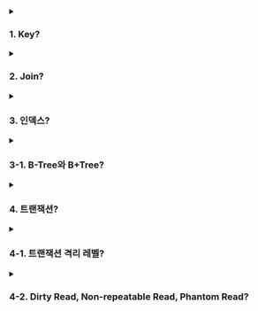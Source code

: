 <details>
  <summary><h3>1. Key?</h3></summary>
  <ul>
    <li> 데이터베이스에서 키(Key)는 데이터를 구분하고, 조회하고, 관계를 설정하는 데 사용되는 필드(또는 필드의 집합)를 말합니다. 주요한 키의 종류에는 다음과 같은 것들이 있습니다. </li>
    <ul>
      <li> 슈퍼키(Super Key): 행을 고유하게 식별하는 하나 이상의 속성(열)의 집합입니다. 즉, 모든 행에 대해 유일성을 보장합니다. </li>
      <li> 후보키(Candidate Key): 슈퍼키 중에서 최소성을 만족하는 키를 말합니다. 최소성이란 필요 이상의 속성을 갖지 않는, 즉 속성을 줄여도 유일성이 유지되는 키를 의미합니다. </li>
      <li> 기본키(Primary Key): 후보키 중에서 선택된 메인 키입니다. 이 키는 테이블 내에서 데이터의 고유성과 일관성을 보장합니다. NULL 값을 허용하지 않으며, 중복 값을 가질 수 없습니다. </li>
      <li> 대체키(Alternate Key): 기본키로 선택되지 않은 후보키를 말합니다. </li>
      <li> 외래키(Foreign Key): 다른 테이블의 기본키를 참조하는 키입니다. 이를 통해 테이블 간의 관계를 설정합니다. </li>
    </ul>
    <li> 기본키는 일반적으로 수정이 불가능합니다. 한 번 테이블에 데이터가 입력되면, 그 행의 기본키는 변경되지 않습니다. 이는 데이터의 일관성과 정확성을 보장하기 위한 제약입니다. </li>
    <li> MySQL에서는 기본키를 설정하지 않아도 테이블을 생성할 수 있습니다. 이는 모든 행이 고유하지 않아도 될 수 있기 때문입니다. 하지만, 기본키가 없는 테이블에서는 데이터의 수정, 삭제, 조회 등의 작업이 비효율적일 수 있습니다. </li>
    <li> 외래키는 NULL 값을 가질 수 있습니다. 이는 외래키가 참조하는 테이블의 특정 행을 참조하지 않는다는 것을 의미합니다. </li>
    <li> UNIQUE 키워드가 붙은 칼럼을 사용한 쿼리는 그렇지 않은 것과 비교하여 일반적으로 더 빠른 성능을 보입니다. 이는 UNIQUE 제약 조건이 인덱스를 생성하므로, 데이터베이스 관리 시스템(DBMS)이 데이터를 더 효율적으로 조회할 수 있기 때문입니다. 하지만, 데이터의 삽입, 수정, 삭제 등의 작업은 인덱스를 유지하기 위한 추가 작업이 필요하므로, 이러한 작업의 성능은 저하될 수 있습니다. </li>
  </ul>
</details>

<details>
  <summary><h3>2. Join?</h3></summary>
  <ul>
    <li> 데이터베이스에서 조인(Join)은 두 개 이상의 테이블에서 데이터를 결합하는 방법입니다. 주로 공통의 필드를 기준으로 데이터를 연결합니다. 조인의 종류는 다음과 같습니다. </li>
    <ul>
      <li> 내부 조인(Inner Join): 두 테이블에서 조건에 일치하는 행만 반환합니다. </li>
      <li> 외부 조인(Outer Join): 하나의 테이블은 전체를, 다른 테이블은 일치하는 행만 반환합니다. 외부 조인에는 왼쪽 외부 조인(Left Outer Join), 오른쪽 외부 조인(Right Outer Join), 전체 외부 조인(Full Outer Join)이 있습니다. </li>
      <li> 자연 조인(Natural Join): 두 테이블에서 이름과 자료형이 같은 모든 칼럼에 대해 내부 조인을 수행합니다. </li>
      <li> 크로스 조인(Cross Join): 두 테이블의 모든 행을 결합합니다. </li>
    </ul>
    <li> 조인 연산은 데이터의 양에 따라 시간이 많이 걸릴 수 있기 때문에, 데이터베이스 관리 시스템(DBMS)는 다양한 구현 방식을 사용합니다. 예를 들어, 중첩 루프 조인(Nested Loops Join), 해시 조인(Hash Join), 병합 조인(Merge Join) 등이 있습니다. 이들 방식은 서로 다른 특징과 성능을 가지므로, DBMS는 쿼리와 데이터의 특성에 따라 최적의 방식을 선택합니다. </li>
    <li> 쿼리에서 어떤 조인 구현 방식을 사용하는지를 알기 위해서는 실행 계획(Execution Plan)을 확인해야 합니다. 대부분의 DBMS는 쿼리의 실행 계획을 확인할 수 있는 도구를 제공합니다. 실행 계획에는 쿼리가 어떻게 실행될지, 어떤 인덱스가 사용될지, 어떤 조인 방식이 사용될지 등의 정보가 포함되어 있습니다. </li>
    <li> 조인의 성능은 인덱스의 유무에 크게 영향을 받습니다. 인덱스가 있는 칼럼을 기준으로 조인을 수행하면, DBMS는 인덱스를 활용하여 데이터를 빠르게 조회하고 조인을 수행할 수 있습니다. 반면, 인덱스가 없는 칼럼을 기준으로 조인을 수행하면, 모든 데이터를 대상으로 조인을 수행해야 하므로 성능이 저하될 수 있습니다. 따라서, 조인의 성능을 최적화하기 위해서는 조인에 사용되는 칼럼에 적절한 인덱스를 생성하는 것이 중요합니다. </li>
  </ul>
</details>

<details>
  <summary><h3>3. 인덱스?</h3></summary>
  <ul>
    <li> 인덱스는 데이터베이스에서 데이터를 효율적으로 검색하고 접근하기 위한 구조입니다. 책의 찾아보기와 비슷하게, 데이터베이스에서도 특정 데이터를 찾기 위해 인덱스를 사용합니다. 인덱스를 사용하면 테이블의 모든 데이터를 검색하지 않고도 원하는 데이터를 빠르게 찾을 수 있습니다. </li>
    <li> 하지만 인덱스는 데이터의 삽입, 수정, 삭제 등의 작업이 빈번하게 일어나는 테이블에서는 성능이 저하될 수 있습니다. 이는 인덱스를 유지하고 업데이트하기 위한 추가적인 작업이 필요하기 때문입니다. 따라서, 데이터의 변경이 자주 일어나는 테이블에서는 인덱스의 사용을 신중하게 고려해야 합니다. </li>
    <li> 인덱스에서 사용하지 않겠다고 선택한 값은 인덱스 정책을 따르지 않습니다. 즉, 해당 값에 대한 검색은 테이블의 전체 데이터를 대상으로 수행되며, 이는 성능에 영향을 줄 수 있습니다. </li>
    <li> ORDER BY나 GROUP BY 연산은 결과 집합을 특정 칼럼의 값에 따라 정렬하거나 그룹화하는 역할을 합니다. 이때 해당 칼럼에 인덱스가 있다면, 데이터베이스 관리 시스템(DBMS)은 인덱스를 사용하여 효율적으로 연산을 수행할 수 있습니다. 인덱스가 없다면, DBMS는 모든 데이터를 메모리에 로드하고 정렬 또는 그룹화를 수행해야 하므로 처리 시간이 더 오래 걸릴 수 있습니다. </li>
    <li> 기본키는 테이블의 각 행을 고유하게 식별하는 역할을 합니다. 기본키는 인덱스의 한 형태라고 볼 수 있습니다. 이는 기본키가 자동으로 인덱스로 작용하며, 데이터의 검색과 접근을 빠르게 하기 때문입니다. 하지만 인덱스와 기본키는 역할과 제약에서 차이가 있습니다. 예를 들어, 기본키는 NULL 값을 허용하지 않으며, 테이블에 하나만 존재할 수 있습니다. </li>
    <li> 외래키 역시 인덱스로 사용될 수 있습니다. 외래키에 인덱스를 생성하면, 해당 외래키를 사용하는 조인 연산의 성능이 향상될 수 있습니다. 하지만 외래키는 다른 테이블의 기본키를 참조하는 역할을 하므로, 인덱스와는 다른 성질과 제약을 가집니다. 예를 들어, 외래키 값은 참조하는 테이블의 기본키 값 중 하나이거나 NULL이어야 합니다. </li>
  </ul>
</details>

<details>
  <summary><h3>3-1. B-Tree와 B+Tree?</h3></summary>
  <ul>
    <li> B-Tree는 균형 이진 트리의 일반화된 형태로, 각 노드가 가질 수 있는 자식 노드의 수가 두 개 이상인 트리를 말합니다. B-Tree의 특징은 모든 잎 노드가 같은 깊이를 가지며, 모든 내부 노드는 일정 범위의 자식 노드를 가진다는 것입니다. </li>
    <li> B+Tree는 B-Tree의 변형 형태로, 모든 값이 잎 노드에만 저장되고, 내부 노드는 키값과 포인터만을 가집니다. 이로 인해 B+Tree는 B-Tree에 비해 더 많은 값들을 저장할 수 있습니다. </li>
    <li> B+Tree가 B-Tree보다 항상 좋은 것은 아닙니다. B+Tree는 모든 값들이 잎 노드에 저장되므로, 특정 값에 대한 검색 시에는 B-Tree에 비해 더 많은 디스크 I/O가 필요할 수 있습니다. 또한, B+Tree는 B-Tree에 비해 구조가 복잡하므로, 구현 및 유지 관리가 어렵습니다. </li>
    <li> RBT(Red-Black Tree)는 메모리 내에서 빠른 검색 성능을 제공하지만, 디스크 기반의 저장소에서는 B-Tree나 B+Tree가 더 효율적입니다. B-Tree와 B+Tree는 노드당 키의 수가 많아 디스크 I/O 작업을 최소화하는 데 유리하며, 디스크 페이지 크기와 잘 맞는 구조를 가지고 있습니다. </li>
    <li> B-Tree/B+Tree에서 오름차순으로 정렬된 인덱스를 내림차순으로 조회하는 경우 성능에 큰 차이는 없습니다. B-Tree/B+Tree는 각 노드에 여러 키를 저장하므로, 오름차순 또는 내림차순으로 트리를 탐색하는 데 드는 비용은 거의 동일하기 때문입니다. 하지만 실제 성능은 트리의 높이, 디스크 I/O 비용, 페이지 교체 알고리즘 등 여러 요인에 의해 영향을 받을 수 있습니다. </li>
  </ul>
</details>

<details>
  <summary><h3>4. 트랜잭션?</h3></summary>
  <ul>
    <li> 트랜잭션은 데이터베이스에서 한 번에 수행되어야 하는 작업의 단위를 의미합니다. 예를 들어, 은행 계좌에서 돈을 이체하는 경우, 한 계좌에서 돈을 빼는 작업과 다른 계좌에 돈을 넣는 작업이 모두 성공하거나, 둘 다 실패해야 합니다. 이런 작업들을 하나의 트랜잭션으로 묶을 수 있습니다. </li>
    <li> 트랜잭션은 ACID 원칙을 따릅니다. ACID는 Atomicity(원자성), Consistency(일관성), Isolation(고립성), Durability(영속성)의 약자입니다. </li>
    <ul>
      <li> 원자성: 트랜잭션이 DB에 모두 반영되거나, 아무것도 반영되지 않아야 함을 의미합니다. 즉, 트랜잭션 내의 모든 작업이 성공하거나, 하나라도 실패하면 모든 작업이 취소됩니다. </li>
      <li> 일관성: 트랜잭션이 성공적으로 완료되면, DB가 일관된 상태를 유지해야 함을 의미합니다. 즉, 트랜잭션 시작 전과 후의 DB 상태는 일관성을 유지해야 합니다. </li>
      <li> 고립성: 동시에 실행되는 트랜잭션이 서로 영향을 미치지 않아야 함을 의미합니다. 즉, 하나의 트랜잭션이 완료될 때까지, 다른 트랜잭션에서는 그 결과를 볼 수 없습니다. </li>
      <li> 영속성: 트랜잭션이 성공적으로 완료되면, 그 결과는 영구적으로 DB에 저장되어야 함을 의미합니다. 즉, 시스템 장애가 발생하더라도, 완료된 트랜잭션의 결과는 보존되어야 합니다. </li>
    </ul>
    <li> Durability를 보장하기 위해서는 DBMS는 트랜잭션의 로그를 디스크와 같은 영구적인 저장 매체에 기록해야 합니다. 이를 통해 시스템 장애가 발생하더라도, 로그를 이용하여 트랜잭션을 복구할 수 있습니다. </li>
    <li> 트랜잭션은 주로 금융, 예약, 주문 등과 같이 데이터의 일관성과 정확성이 중요한 작업에서 사용됩니다. 예를 들어, 웹 사이트에서 상품을 주문하고 결제하는 경우, 주문 정보를 생성하고, 재고를 줄이고, 결제를 처리하는 작업을 하나의 트랜잭션으로 묶을 수 있습니다. </li>
    <li> 읽기 작업에서도 트랜잭션을 사용할 수 있습니다. 특히, 여러 테이블에서 데이터를 읽어서 일관된 결과를 얻어야 하는 경우에는 트랜잭션을 사용해야 합니다. 이는 다른 트랜잭션이 동시에 데이터를 변경하는 것을 방지하므로, 데이터의 일관성을 보장할 수 있습니다. 하지만, 모든 읽기 작업에 트랜잭션을 사용하는 것은 오버헤드를 증가시킬 수 있으므로, 실제 상황에 따라 적절하게 사용해야 합니다. </li>
  </ul>
</details>

<details>
  <summary><h3>4-1. 트랜잭션 격리 레벨?</h3></summary>
  <ul>
    <li> 트랜잭션 격리 레벨(Transaction Isolation Level)은 동시에 여러 트랜잭션이 실행될 때, 트랜잭션들이 서로 얼마나 영향을 미치는지를 결정하는 방법입니다. SQL 표준에서는 4가지 격리 레벨을 정의하고 있습니다. </li>
    <ul>
      <li> READ UNCOMMITTED: 가장 낮은 격리 레벨로, 한 트랜잭션에서 변경한 데이터를 다른 트랜잭션이 아직 커밋되지 않은 상태에서 읽을 수 있습니다. 이로 인해 'Dirty Read'와 같은 문제가 발생할 수 있습니다. </li>
      <li> READ COMMITTED: 한 트랜잭션에서 변경한 데이터는 해당 트랜잭션이 커밋한 이후에만 다른 트랜잭션에서 읽을 수 있습니다. 이렇게 하면 'Dirty Read' 문제는 해결되지만, 한 트랜잭션에서 같은 데이터를 여러 번 읽을 때 일관성 없는 결과를 볼 수 있는 'Non-Repeatable Read' 문제가 발생할 수 있습니다. </li>
      <li> REPEATABLE READ: 한 트랜잭션에서 데이터를 읽은 이후에는, 다른 트랜잭션에서 그 데이터를 변경할 수 없습니다. 이렇게 하면 'Non-Repeatable Read' 문제는 해결되지만, 한 트랜잭션에서 쿼리의 결과가 다른 트랜잭션에 의해 변경되는 'Phantom Read' 문제가 발생할 수 있습니다. </li>
      <li> SERIALIZABLE: 가장 높은 격리 레벨로, 트랜잭션들이 순차적으로 실행되도록 합니다. 이렇게 하면 'Phantom Read' 문제도 해결할 수 있지만, 성능에 큰 영향을 줄 수 있습니다. </li>
    </ul>
    <li> 모든 DBMS가 이 4가지 격리 레벨을 모두 구현하고 있는 것은 아닙니다. 이는 각 DBMS의 내부 구조와 성능, 일관성 등의 요구사항에 따라 다르기 때문입니다. 예를 들어, Oracle은 READ COMMITTED와 SERIALIZABLE만을 지원하고, MySQL(InnoDB)은 REPEATABLE READ를 기본 격리 레벨로 사용합니다. </li>
    <li> MySQL의 InnoDB 스토리지 엔진에서는, Undo 영역과 Redo 영역을 통해 트랜잭션의 일관성과 복구를 관리합니다. Undo 영역은 트랜잭션이 변경한 데이터의 이전 버전을 저장하여, 트랜잭션의 롤백이나 MVCC(Multi-Version Concurrency Control)를 지원합니다. 반면, Redo 영역은 트랜잭션이 변경한 데이터의 새로운 버전을 로깅하여, 시스템 장애 발생 시 트랜잭션의 복구를 지원합니다. </li>
    <li> 스토리지 엔진은 DBMS에서 데이터의 저장 방식과 접근 방식을 결정하는 구성 요소입니다. 스토리지 엔진은 데이터의 저장 구조, 인덱싱, 트랜잭션 처리, 복구 등을 담당하며, DBMS의 성능과 기능에 큰 영향을 미칩니다. 예를 들어, MySQL에서는 InnoDB와 MyISAM 등 다양한 스토리지 엔진을 제공하며, 사용자는 데이터의 특성에 따라 적절한 스토리지 엔진을 선택할 수 있습니다. </li>
  </ul>
</details>

<details>
  <summary><h3>4-2. Dirty Read, Non-repeatable Read, Phantom Read?</h3></summary>
  <ul>
    <li> Dirty Read: 한 트랜잭션(T1)이 아직 커밋되지 않은 다른 트랜잭션(T2)의 변경 사항을 읽는 현상입니다. 만약 T2가 롤백되면 T1은 유효하지 않은 데이터를 읽게 됩니다. </li>
    <li> Non-repeatable Read: 한 트랜잭션(T1) 내에서 같은 쿼리를 두 번 이상 실행했을 때, 결과가 다르게 나타나는 현상입니다. 이는 T1의 두 쿼리 실행 사이에 다른 트랜잭션(T2)이 값을 변경하거나 삭제했기 때문입니다. </li>
    <li> Phantom Read: 한 트랜잭션(T1) 내에서 같은 쿼리를 두 번 이상 실행했을 때, 첫 번째 쿼리에서 없던 행이 두 번째 쿼리에서 나타나는 현상입니다. 이는 T1의 두 쿼리 실행 사이에 다른 트랜잭션(T2)이 새로운 행을 삽입했기 때문입니다. </li>
    <li> 트랜잭션 격리 수준을 높이면 어떤 부작용이 발생할 수 있나요? </li>
    <ul>
      <li> 격리 수준을 높이면 동시성이 감소하고, 따라서 성능이 저하될 수 있습니다. 높은 격리 수준에서는 더 많은 록(lock)이 필요하므로, 트랜잭션 사이에 경쟁이 발생하고 대기 시간이 길어질 수 있습니다. </li>
    </ul>
    <li> MySQL에서는 기본적으로 어떤 격리 수준을 사용하나요? </li>
    <ul>
      <li> MySQL의 InnoDB 스토리지 엔진은 기본적으로 REPEATABLE READ 격리 수준을 사용합니다. 이는 InnoDB의 MVCC(Multi-Version Concurrency Control) 기능과 함께 동작하여 동시성을 높이면서도 일관된 읽기 작업을 보장합니다. </li>
    </ul>
  </ul>
</details>






